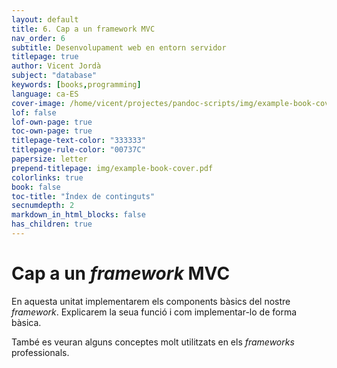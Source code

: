 ```yaml
---
layout: default
title: 6. Cap a un framework MVC
nav_order: 6
subtitle: Desenvolupament web en entorn servidor
titlepage: true
author: Vicent Jordà
subject: "database"
keywords: [books,programming]
language: ca-ES
cover-image: /home/vicent/projectes/pandoc-scripts/img/example-book-cover.png
lof: false
lof-own-page: true
toc-own-page: true
titlepage-text-color: "333333"
titlepage-rule-color: "00737C"
papersize: letter
prepend-titlepage: img/example-book-cover.pdf
colorlinks: true
book: false
toc-title: "Índex de continguts"
secnumdepth: 2
markdown_in_html_blocks: false
has_children: true
---
```

# Cap a un _framework_ MVC

En aquesta unitat implementarem els components bàsics del nostre _framework_. Explicarem la seua funció i com 
implementar-lo de forma bàsica.

També es veuran alguns conceptes molt utilitzats en els _frameworks_ professionals.